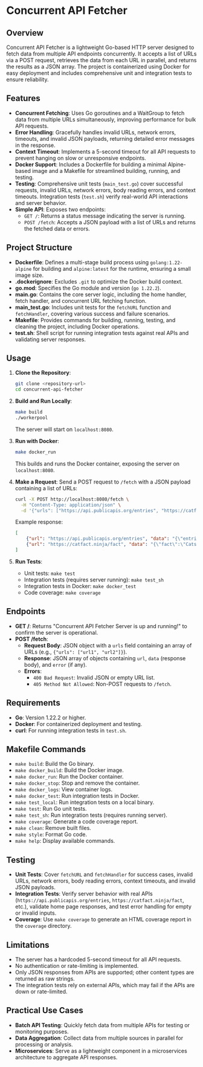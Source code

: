 # Concurrent API Fetcher

## Overview

Concurrent API Fetcher is a lightweight Go-based HTTP server designed to fetch data from multiple API endpoints concurrently. It accepts a list of URLs via a POST request, retrieves the data from each URL in parallel, and returns the results as a JSON array. The project is containerized using Docker for easy deployment and includes comprehensive unit and integration tests to ensure reliability.

## Features

- **Concurrent Fetching**: Uses Go goroutines and a WaitGroup to fetch data from multiple URLs simultaneously, improving performance for bulk API requests.
- **Error Handling**: Gracefully handles invalid URLs, network errors, timeouts, and invalid JSON payloads, returning detailed error messages in the response.
- **Context Timeout**: Implements a 5-second timeout for all API requests to prevent hanging on slow or unresponsive endpoints.
- **Docker Support**: Includes a Dockerfile for building a minimal Alpine-based image and a Makefile for streamlined building, running, and testing.
- **Testing**: Comprehensive unit tests (`main_test.go`) cover successful requests, invalid URLs, network errors, body reading errors, and context timeouts. Integration tests (`test.sh`) verify real-world API interactions and server behavior.
- **Simple API**: Exposes two endpoints:
  - `GET /`: Returns a status message indicating the server is running.
  - `POST /fetch`: Accepts a JSON payload with a list of URLs and returns the fetched data or errors.

## Project Structure

- **Dockerfile**: Defines a multi-stage build process using `golang:1.22-alpine` for building and `alpine:latest` for the runtime, ensuring a small image size.
- **.dockerignore**: Excludes `.git` to optimize the Docker build context.
- **go.mod**: Specifies the Go module and version (`go 1.22.2`).
- **main.go**: Contains the core server logic, including the home handler, fetch handler, and concurrent URL fetching function.
- **main_test.go**: Includes unit tests for the `fetchURL` function and `fetchHandler`, covering various success and failure scenarios.
- **Makefile**: Provides commands for building, running, testing, and cleaning the project, including Docker operations.
- **test.sh**: Shell script for running integration tests against real APIs and validating server responses.

## Usage

1. **Clone the Repository**:

   ```bash
   git clone <repository-url>
   cd concurrent-api-fetcher
   ```

2. **Build and Run Locally**:

   ```bash
   make build
   ./workerpool
   ```

   The server will start on `localhost:8080`.

3. **Run with Docker**:

   ```bash
   make docker_run
   ```

   This builds and runs the Docker container, exposing the server on `localhost:8080`.

4. **Make a Request**:
   Send a POST request to `/fetch` with a JSON payload containing a list of URLs:

   ```bash
   curl -X POST http://localhost:8080/fetch \
     -H "Content-Type: application/json" \
     -d '{"urls": ["https://api.publicapis.org/entries", "https://catfact.ninja/fact"]}'
   ```

   Example response:

   ```json
   [
       {"url": "https://api.publicapis.org/entries", "data": "{\"entries\":[...]}", "error": ""},
       {"url": "https://catfact.ninja/fact", "data": "{\"fact\":\"Cats can jump...\"}", "error": ""}
   ]
   ```

5. **Run Tests**:
   - Unit tests: `make test`
   - Integration tests (requires server running): `make test_sh`
   - Integration tests in Docker: `make docker_test`
   - Code coverage: `make coverage`

## Endpoints

- **GET /**: Returns "Concurrent API Fetcher Server is up and running!" to confirm the server is operational.
- **POST /fetch**:
  - **Request Body**: JSON object with a `urls` field containing an array of URLs (e.g., `{"urls": ["url1", "url2"]}`).
  - **Response**: JSON array of objects containing `url`, `data` (response body), and `error` (if any).
  - **Errors**:
    - `400 Bad Request`: Invalid JSON or empty URL list.
    - `405 Method Not Allowed`: Non-POST requests to `/fetch`.

## Requirements

- **Go**: Version 1.22.2 or higher.
- **Docker**: For containerized deployment and testing.
- **curl**: For running integration tests in `test.sh`.

## Makefile Commands

- `make build`: Build the Go binary.
- `make docker_build`: Build the Docker image.
- `make docker_run`: Run the Docker container.
- `make docker_stop`: Stop and remove the container.
- `make docker_logs`: View container logs.
- `make docker_test`: Run integration tests in Docker.
- `make test_local`: Run integration tests on a local binary.
- `make test`: Run Go unit tests.
- `make test_sh`: Run integration tests (requires running server).
- `make coverage`: Generate a code coverage report.
- `make clean`: Remove built files.
- `make style`: Format Go code.
- `make help`: Display available commands.

## Testing

- **Unit Tests**: Cover `fetchURL` and `fetchHandler` for success cases, invalid URLs, network errors, body reading errors, context timeouts, and invalid JSON payloads.
- **Integration Tests**: Verify server behavior with real APIs (`https://api.publicapis.org/entries`, `https://catfact.ninja/fact`, etc.), validate home page responses, and test error handling for empty or invalid inputs.
- **Coverage**: Use `make coverage` to generate an HTML coverage report in the `coverage` directory.

## Limitations

- The server has a hardcoded 5-second timeout for all API requests.
- No authentication or rate-limiting is implemented.
- Only JSON responses from APIs are supported; other content types are returned as raw strings.
- The integration tests rely on external APIs, which may fail if the APIs are down or rate-limited.

## Practical Use Cases

- **Batch API Testing**: Quickly fetch data from multiple APIs for testing or monitoring purposes.
- **Data Aggregation**: Collect data from multiple sources in parallel for processing or analysis.
- **Microservices**: Serve as a lightweight component in a microservices architecture to aggregate API responses.
